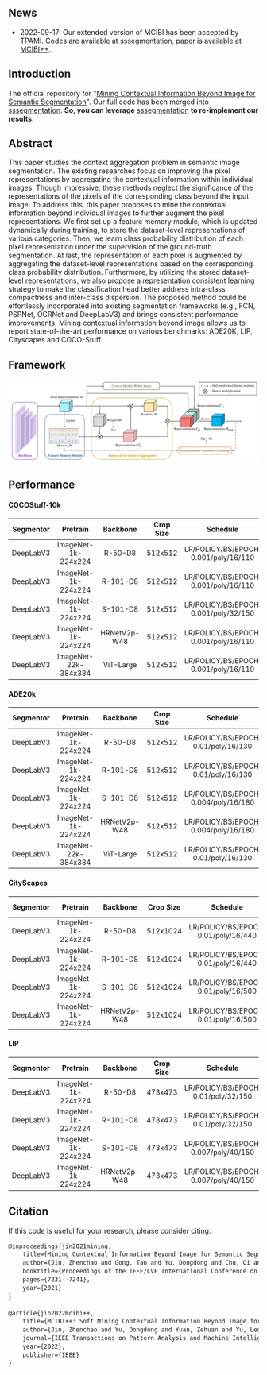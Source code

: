 ## News

- 2022-09-17: Our extended version of MCIBI has been accepted by TPAMI. Codes are available at [sssegmentation](https://github.com/SegmentationBLWX/sssegmentation), paper is available at [MCIBI++](https://arxiv.org/pdf/2209.04471.pdf).


## Introduction

The official repository for "[Mining Contextual Information Beyond Image for Semantic Segmentation](https://arxiv.org/abs/2108.11819)".
Our full code has been merged into [sssegmentation](https://github.com/SegmentationBLWX/sssegmentation).
**So, you can leverage** [sssegmentation](https://github.com/SegmentationBLWX/sssegmentation) **to re-implement our results**. 


## Abstract

This paper studies the context aggregation problem in semantic image segmentation. 
The existing researches focus on improving the pixel representations by aggregating the contextual information within individual images. 
Though impressive, these methods neglect the significance of the representations of the pixels of the corresponding class beyond the input image. 
To address this, this paper proposes to mine the contextual information beyond individual images to further augment the pixel representations. 
We first set up a feature memory module, which is updated dynamically during training, to store the dataset-level representations of various categories. 
Then, we learn class probability distribution of each pixel representation under the supervision of the ground-truth segmentation. 
At last, the representation of each pixel is augmented by aggregating the dataset-level representations based on the corresponding class probability distribution. 
Furthermore, by utilizing the stored dataset-level representations, we also propose a representation consistent learning strategy to make the classification head better address intra-class compactness and inter-class dispersion. 
The proposed method could be effortlessly incorporated into existing segmentation frameworks (e.g., FCN, PSPNet, OCRNet and DeepLabV3) and brings consistent performance improvements. 
Mining contextual information beyond image allows us to report state-of-the-art performance on various benchmarks: ADE20K, LIP, Cityscapes and COCO-Stuff.


## Framework

![img](./docs/framework.jpg)


## Performance

#### COCOStuff-10k

| Segmentor     | Pretrain               | Backbone     | Crop Size  | Schedule                              | Train/Eval Set  | mIoU/mIoU (ms+flip)  | Download                                                                                                                                                                                                                                                                                                                                                                                                                     |
| :-:           | :-:                    | :-:          | :-:        | :-:                                   | :-:             | :-:                  | :-:                                                                                                                                                                                                                                                                                                                                                                                                                          |
| DeepLabV3     | ImageNet-1k-224x224    | R-50-D8      | 512x512    | LR/POLICY/BS/EPOCH: 0.001/poly/16/110 | train/test      | 38.84%/39.78%        | [cfg](https://raw.githubusercontent.com/SegmentationBLWX/sssegmentation/main/ssseg/configs/mcibi/mcibi_deeplabv3_resnet50os8_cocostuff10k.py) &#124; [model](https://github.com/SegmentationBLWX/modelstore/releases/download/ssseg_mcibi/mcibi_deeplabv3_r50_cocostuff10k.pth) &#124; [log](https://github.com/SegmentationBLWX/modelstore/releases/download/ssseg_mcibi/mcibi_deeplabv3_r50_cocostuff10k.log)              |
| DeepLabV3     | ImageNet-1k-224x224    | R-101-D8     | 512x512    | LR/POLICY/BS/EPOCH: 0.001/poly/16/110 | train/test      | 39.84%/41.52%        | [cfg](https://raw.githubusercontent.com/SegmentationBLWX/sssegmentation/main/ssseg/configs/mcibi/mcibi_deeplabv3_resnet101os8_cocostuff10k.py) &#124; [model](https://github.com/SegmentationBLWX/modelstore/releases/download/ssseg_mcibi/mcibi_deeplabv3_r101_cocostuff10k.pth) &#124; [log](https://github.com/SegmentationBLWX/modelstore/releases/download/ssseg_mcibi/mcibi_deeplabv3_r101_cocostuff10k.log)           |
| DeepLabV3     | ImageNet-1k-224x224    | S-101-D8     | 512x512    | LR/POLICY/BS/EPOCH: 0.001/poly/32/150 | train/test      | 41.18%/42.38%        | [cfg](https://raw.githubusercontent.com/SegmentationBLWX/sssegmentation/main/ssseg/configs/mcibi/mcibi_deeplabv3_resnest101os8_cocostuff10k.py) &#124; [model](https://github.com/SegmentationBLWX/modelstore/releases/download/ssseg_mcibi/mcibi_deeplabv3_s101_cocostuff10k.pth) &#124; [log](https://github.com/SegmentationBLWX/modelstore/releases/download/ssseg_mcibi/mcibi_deeplabv3_s101_cocostuff10k.log)          |
| DeepLabV3     | ImageNet-1k-224x224    | HRNetV2p-W48 | 512x512    | LR/POLICY/BS/EPOCH: 0.001/poly/16/110 | train/test      | 39.77%/41.48%        | [cfg](https://raw.githubusercontent.com/SegmentationBLWX/sssegmentation/main/ssseg/configs/mcibi/mcibi_deeplabv3_hrnetv2w48_cocostuff10k.py) &#124; [model](https://github.com/SegmentationBLWX/modelstore/releases/download/ssseg_mcibi/mcibi_deeplabv3_hrnetv2w48_cocostuff10k.pth) &#124; [log](https://github.com/SegmentationBLWX/modelstore/releases/download/ssseg_mcibi/mcibi_deeplabv3_hrnetv2w48_cocostuff10k.log) |
| DeepLabV3     | ImageNet-22k-384x384   | ViT-Large    | 512x512    | LR/POLICY/BS/EPOCH: 0.001/poly/16/110 | train/test      | 44.27%/45.50%        | [cfg](https://raw.githubusercontent.com/SegmentationBLWX/sssegmentation/main/ssseg/configs/mcibi/mcibi_deeplabv3_vitlarge_cocostuff10k.py) &#124; [model](https://github.com/SegmentationBLWX/modelstore/releases/download/ssseg_mcibi/mcibi_deeplabv3_vitlarge_cocostuff10k.pth) &#124; [log](https://github.com/SegmentationBLWX/modelstore/releases/download/ssseg_mcibi/mcibi_deeplabv3_vitlarge_cocostuff10k.log)       |

#### ADE20k

| Segmentor     | Pretrain               | Backbone     | Crop Size  | Schedule                              | Train/Eval Set  | mIoU/mIoU (ms+flip)  | Download                                                                                                                                                                                                                                                                                                                                                                                                   |
| :-:           | :-:                    | :-:          | :-:        | :-:                                   | :-:             | :-:                  | :-:                                                                                                                                                                                                                                                                                                                                                                                                        |
| DeepLabV3     | ImageNet-1k-224x224    | R-50-D8      | 512x512    | LR/POLICY/BS/EPOCH: 0.01/poly/16/130  | train/val       | 44.39%/45.97%        | [cfg](https://raw.githubusercontent.com/SegmentationBLWX/sssegmentation/main/ssseg/configs/mcibi/mcibi_deeplabv3_resnet50os8_ade20k.py) &#124; [model](https://github.com/SegmentationBLWX/modelstore/releases/download/ssseg_mcibi/mcibi_deeplabv3_r50_ade20k.pth) &#124; [log](https://github.com/SegmentationBLWX/modelstore/releases/download/ssseg_mcibi/mcibi_deeplabv3_r50_ade20k.log)              |
| DeepLabV3     | ImageNet-1k-224x224    | R-101-D8     | 512x512    | LR/POLICY/BS/EPOCH: 0.01/poly/16/130  | train/val       | 45.66%/47.27%        | [cfg](https://raw.githubusercontent.com/SegmentationBLWX/sssegmentation/main/ssseg/configs/mcibi/mcibi_deeplabv3_resnet101os8_ade20k.py) &#124; [model](https://github.com/SegmentationBLWX/modelstore/releases/download/ssseg_mcibi/mcibi_deeplabv3_r101_ade20k.pth) &#124; [log](https://github.com/SegmentationBLWX/modelstore/releases/download/ssseg_mcibi/mcibi_deeplabv3_r101_ade20k.log)           |
| DeepLabV3     | ImageNet-1k-224x224    | S-101-D8     | 512x512    | LR/POLICY/BS/EPOCH: 0.004/poly/16/180 | train/val       | 46.63%/47.39%        | [cfg](https://raw.githubusercontent.com/SegmentationBLWX/sssegmentation/main/ssseg/configs/mcibi/mcibi_deeplabv3_resnest101os8_ade20k.py) &#124; [model](https://github.com/SegmentationBLWX/modelstore/releases/download/ssseg_mcibi/mcibi_deeplabv3_s101_ade20k.pth) &#124; [log](https://github.com/SegmentationBLWX/modelstore/releases/download/ssseg_mcibi/mcibi_deeplabv3_s101_ade20k.log)          |
| DeepLabV3     | ImageNet-1k-224x224    | HRNetV2p-W48 | 512x512    | LR/POLICY/BS/EPOCH: 0.004/poly/16/180 | train/val       | 45.79%/47.46%        | [cfg](https://raw.githubusercontent.com/SegmentationBLWX/sssegmentation/main/ssseg/configs/mcibi/mcibi_deeplabv3_hrnetv2w48_ade20k.py) &#124; [model](https://github.com/SegmentationBLWX/modelstore/releases/download/ssseg_mcibi/mcibi_deeplabv3_hrnetv2w48_ade20k.pth) &#124; [log](https://github.com/SegmentationBLWX/modelstore/releases/download/ssseg_mcibi/mcibi_deeplabv3_hrnetv2w48_ade20k.log) |
| DeepLabV3     | ImageNet-22k-384x384   | ViT-Large    | 512x512    | LR/POLICY/BS/EPOCH: 0.01/poly/16/130  | train/val       | 49.73%/50.99%        | [cfg](https://raw.githubusercontent.com/SegmentationBLWX/sssegmentation/main/ssseg/configs/mcibi/mcibi_deeplabv3_vitlarge_ade20k.py) &#124; [model](https://github.com/SegmentationBLWX/modelstore/releases/download/ssseg_mcibi/mcibi_deeplabv3_vitlarge_ade20k.pth) &#124; [log](https://github.com/SegmentationBLWX/modelstore/releases/download/ssseg_mcibi/mcibi_deeplabv3_vitlarge_ade20k.log)       |

#### CityScapes

| Segmentor     | Pretrain               | Backbone     | Crop Size  | Schedule                              | Train/Eval Set  | mIoU (ms+flip)       | Download                                                                                                                                                                                                                                                                                                                                                                                                               |
| :-:           | :-:                    | :-:          | :-:        | :-:                                   | :-:             | :-:                  | :-:                                                                                                                                                                                                                                                                                                                                                                                                                    |
| DeepLabV3     | ImageNet-1k-224x224    | R-50-D8      | 512x1024   | LR/POLICY/BS/EPOCH: 0.01/poly/16/440  | trainval/test   | 79.90%               | [cfg](https://raw.githubusercontent.com/SegmentationBLWX/sssegmentation/main/ssseg/configs/mcibi/mcibi_deeplabv3_resnet50os8_cityscapes.py) &#124; [model](https://github.com/SegmentationBLWX/modelstore/releases/download/ssseg_mcibi/mcibi_deeplabv3_r50_cityscapes.pth) &#124; [log](https://github.com/SegmentationBLWX/modelstore/releases/download/ssseg_mcibi/mcibi_deeplabv3_r50_cityscapes.log)              |
| DeepLabV3     | ImageNet-1k-224x224    | R-101-D8     | 512x1024   | LR/POLICY/BS/EPOCH: 0.01/poly/16/440  | trainval/test   | 82.03%               | [cfg](https://raw.githubusercontent.com/SegmentationBLWX/sssegmentation/main/ssseg/configs/mcibi/mcibi_deeplabv3_resnet101os8_cityscapes.py) &#124; [model](https://github.com/SegmentationBLWX/modelstore/releases/download/ssseg_mcibi/mcibi_deeplabv3_r101_cityscapes.pth) &#124; [log](https://github.com/SegmentationBLWX/modelstore/releases/download/ssseg_mcibi/mcibi_deeplabv3_r101_cityscapes.log)           |
| DeepLabV3     | ImageNet-1k-224x224    | S-101-D8     | 512x1024   | LR/POLICY/BS/EPOCH: 0.01/poly/16/500  | trainval/test   | 81.59%               | [cfg](https://raw.githubusercontent.com/SegmentationBLWX/sssegmentation/main/ssseg/configs/mcibi/mcibi_deeplabv3_resnest101os8_cityscapes.py) &#124; [model](https://github.com/SegmentationBLWX/modelstore/releases/download/ssseg_mcibi/mcibi_deeplabv3_s101_cityscapes.pth) &#124; [log](https://github.com/SegmentationBLWX/modelstore/releases/download/ssseg_mcibi/mcibi_deeplabv3_s101_cityscapes.log)          |
| DeepLabV3     | ImageNet-1k-224x224    | HRNetV2p-W48 | 512x1024   | LR/POLICY/BS/EPOCH: 0.01/poly/16/500  | trainval/test   | 82.55%               | [cfg](https://raw.githubusercontent.com/SegmentationBLWX/sssegmentation/main/ssseg/configs/mcibi/mcibi_deeplabv3_hrnetv2w48_cityscapes.py) &#124; [model](https://github.com/SegmentationBLWX/modelstore/releases/download/ssseg_mcibi/mcibi_deeplabv3_hrnetv2w48_cityscapes.pth) &#124; [log](https://github.com/SegmentationBLWX/modelstore/releases/download/ssseg_mcibi/mcibi_deeplabv3_hrnetv2w48_cityscapes.log) |

#### LIP

| Segmentor     | Pretrain               | Backbone     | Crop Size  | Schedule                              | Train/Eval Set  | mIoU/mIoU (flip)     | Download                                                                                                                                                                                                                                                                                                                                                                                          |
| :-:           | :-:                    | :-:          | :-:        | :-:                                   | :-:             | :-:                  | :-:                                                                                                                                                                                                                                                                                                                                                                                               |
| DeepLabV3     | ImageNet-1k-224x224    | R-50-D8      | 473x473    | LR/POLICY/BS/EPOCH: 0.01/poly/32/150  | train/val       | 53.73%/54.08%        | [cfg](https://raw.githubusercontent.com/SegmentationBLWX/sssegmentation/main/ssseg/configs/mcibi/mcibi_deeplabv3_resnet50os8_lip.py) &#124; [model](https://github.com/SegmentationBLWX/modelstore/releases/download/ssseg_mcibi/mcibi_deeplabv3_r50_lip.pth) &#124; [log](https://github.com/SegmentationBLWX/modelstore/releases/download/ssseg_mcibi/mcibi_deeplabv3_r50_lip.log)              |
| DeepLabV3     | ImageNet-1k-224x224    | R-101-D8     | 473x473    | LR/POLICY/BS/EPOCH: 0.01/poly/32/150  | train/val       | 55.02%/55.42%        | [cfg](https://raw.githubusercontent.com/SegmentationBLWX/sssegmentation/main/ssseg/configs/mcibi/mcibi_deeplabv3_resnet101os8_lip.py) &#124; [model](https://github.com/SegmentationBLWX/modelstore/releases/download/ssseg_mcibi/mcibi_deeplabv3_r101_lip.pth) &#124; [log](https://github.com/SegmentationBLWX/modelstore/releases/download/ssseg_mcibi/mcibi_deeplabv3_r101_lip.log)           |
| DeepLabV3     | ImageNet-1k-224x224    | S-101-D8     | 473x473    | LR/POLICY/BS/EPOCH: 0.007/poly/40/150 | train/val       | 56.21%/56.34%        | [cfg](https://raw.githubusercontent.com/SegmentationBLWX/sssegmentation/main/ssseg/configs/mcibi/mcibi_deeplabv3_resnest101os8_lip.py) &#124; [model](https://github.com/SegmentationBLWX/modelstore/releases/download/ssseg_mcibi/mcibi_deeplabv3_s101_lip.pth) &#124; [log](https://github.com/SegmentationBLWX/modelstore/releases/download/ssseg_mcibi/mcibi_deeplabv3_s101_lip.log)          |
| DeepLabV3     | ImageNet-1k-224x224    | HRNetV2p-W48 | 473x473    | LR/POLICY/BS/EPOCH: 0.007/poly/40/150 | train/val       | 56.40%/56.99%        | [cfg](https://raw.githubusercontent.com/SegmentationBLWX/sssegmentation/main/ssseg/configs/mcibi/mcibi_deeplabv3_hrnetv2w48_lip.py) &#124; [model](https://github.com/SegmentationBLWX/modelstore/releases/download/ssseg_mcibi/mcibi_deeplabv3_hrnetv2w48_lip.pth) &#124; [log](https://github.com/SegmentationBLWX/modelstore/releases/download/ssseg_mcibi/mcibi_deeplabv3_hrnetv2w48_lip.log) |


## Citation

If this code is useful for your research, please consider citing:

```latex
@inproceedings{jin2021mining,
    title={Mining Contextual Information Beyond Image for Semantic Segmentation},
    author={Jin, Zhenchao and Gong, Tao and Yu, Dongdong and Chu, Qi and Wang, Jian and Wang, Changhu and Shao, Jie},
    booktitle={Proceedings of the IEEE/CVF International Conference on Computer Vision},
    pages={7231--7241},
    year={2021}
}

@article{jin2022mcibi++,
    title={MCIBI++: Soft Mining Contextual Information Beyond Image for Semantic Segmentation},
    author={Jin, Zhenchao and Yu, Dongdong and Yuan, Zehuan and Yu, Lequan},
    journal={IEEE Transactions on Pattern Analysis and Machine Intelligence},
    year={2022},
    publisher={IEEE}
}
```